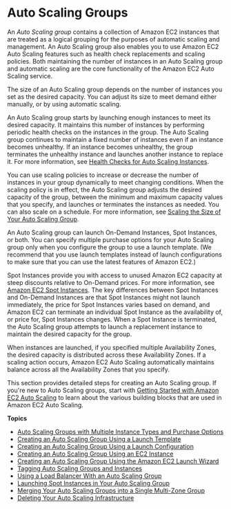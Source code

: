 # Auto Scaling Groups<a name="AutoScalingGroup"></a>

An *Auto Scaling group* contains a collection of Amazon EC2 instances that are treated as a logical grouping for the purposes of automatic scaling and management\. An Auto Scaling group also enables you to use Amazon EC2 Auto Scaling features such as health check replacements and scaling policies\. Both maintaining the number of instances in an Auto Scaling group and automatic scaling are the core functionality of the Amazon EC2 Auto Scaling service\.

The size of an Auto Scaling group depends on the number of instances you set as the desired capacity\. You can adjust its size to meet demand either manually, or by using automatic scaling\. 

An Auto Scaling group starts by launching enough instances to meet its desired capacity\. It maintains this number of instances by performing periodic health checks on the instances in the group\. The Auto Scaling group continues to maintain a fixed number of instances even if an instance becomes unhealthy\. If an instance becomes unhealthy, the group terminates the unhealthy instance and launches another instance to replace it\. For more information, see [Health Checks for Auto Scaling Instances](healthcheck.md)\. 

You can use scaling policies to increase or decrease the number of instances in your group dynamically to meet changing conditions\. When the scaling policy is in effect, the Auto Scaling group adjusts the desired capacity of the group, between the minimum and maximum capacity values that you specify, and launches or terminates the instances as needed\. You can also scale on a schedule\. For more information, see [Scaling the Size of Your Auto Scaling Group](scaling_plan.md)\. 

An Auto Scaling group can launch On\-Demand Instances, Spot Instances, or both\. You can specify multiple purchase options for your Auto Scaling group only when you configure the group to use a launch template\. \(We recommend that you use launch templates instead of launch configurations to make sure that you can use the latest features of Amazon EC2\.\) 

Spot Instances provide you with access to unused Amazon EC2 capacity at steep discounts relative to On\-Demand prices\. For more information, see [Amazon EC2 Spot Instances](https://aws.amazon.com/ec2/spot/pricing/)\. The key differences between Spot Instances and On\-Demand Instances are that Spot Instances might not launch immediately, the price for Spot Instances varies based on demand, and Amazon EC2 can terminate an individual Spot Instance as the availability of, or price for, Spot Instances changes\. When a Spot Instance is terminated, the Auto Scaling group attempts to launch a replacement instance to maintain the desired capacity for the group\. 

When instances are launched, if you specified multiple Availability Zones, the desired capacity is distributed across these Availability Zones\. If a scaling action occurs, Amazon EC2 Auto Scaling automatically maintains balance across all the Availability Zones that you specify\.

This section provides detailed steps for creating an Auto Scaling group\. If you're new to Auto Scaling groups, start with [Getting Started with Amazon EC2 Auto Scaling](GettingStartedTutorial.md) to learn about the various building blocks that are used in Amazon EC2 Auto Scaling\. 

**Topics**
+ [Auto Scaling Groups with Multiple Instance Types and Purchase Options](asg-purchase-options.md)
+ [Creating an Auto Scaling Group Using a Launch Template](create-asg-launch-template.md)
+ [Creating an Auto Scaling Group Using a Launch Configuration](create-asg.md)
+ [Creating an Auto Scaling Group Using an EC2 Instance](create-asg-from-instance.md)
+ [Creating an Auto Scaling Group Using the Amazon EC2 Launch Wizard](create-asg-ec2-wizard.md)
+ [Tagging Auto Scaling Groups and Instances](autoscaling-tagging.md)
+ [Using a Load Balancer With an Auto Scaling Group](autoscaling-load-balancer.md)
+ [Launching Spot Instances in Your Auto Scaling Group](asg-launch-spot-instances.md)
+ [Merging Your Auto Scaling Groups into a Single Multi\-Zone Group](merge-auto-scaling-groups.md)
+ [Deleting Your Auto Scaling Infrastructure](as-process-shutdown.md)